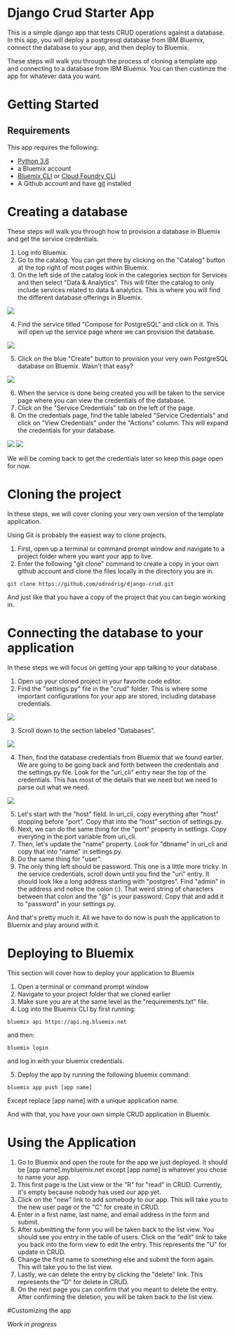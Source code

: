 # Django Crud Starter App
This is a simple django app that tests CRUD operations against a database. In this app, you will deploy a postgresql database from IBM Bluemix, connect the database to your app, and then deploy to Bluemix.

These steps will walk you through the process of cloning a template app and connecting to a database from IBM Bluemix. You can then custimze the app for whatever data you want.

# Getting Started


## Requirements
This app requires the following:
* [Python 3.6](https://www.python.org/downloads/)
* a Bluemix account
* [Bluemix CLI](https://console.bluemix.net/docs/starters/install_cli.html) or [Cloud Foundry CLI](https://github.com/cloudfoundry/cli#getting-started)
* A Github account and have [git](https://git-scm.com/downloads) installed


# Creating a database
These steps will walk you through how to provision a database in Bluemix and get the service credentials. 

1. Log into Bluemix.
2. Go to the catalog. You can get there by clicking on the "Catalog" button at the top right of most pages within Bluemix.
3. On the left side of the catalog look in the categories section for Services and then select "Data & Analytics". This will filter the catalog to only include services related to data & analytics. This is where you will find the different database offerings in Bluemix.

<img src="images/dataAnalytics.PNG">

4. Find the service titled "Compose for PostgreSQL" and click on it. This will open up the service page where we can provision the database. 

<img src="images/catalog.PNG">

5. Click on the blue "Create" button to provision your very own PostgreSQL database on Bluemix. Wasn't that easy?

<img src="images/create.PNG">

6. When the service is done being created you will be taken to the service page where you can view the credentials of the database.
7. Click on the "Service Credentials" tab on the left of the page. 
8. On the credentials page, find the table labeled "Service Credentials" and click on "View Credentials" under the "Actions" column. This will expand the credentials for your database. 

<img src="images/credentialTable.PNG">


<img src="images/creds.PNG">

We will be coming back to get the credentials later so keep this page open for now. 

# Cloning the project
In these steps, we will cover cloning your very own version of the template application.

Using Git is probably the easiest way to clone projects. 

1. First, open up a terminal or command prompt window and navigate to a project folder where you want your app to live. 
2. Enter the following "git clone" command to create a copy in your own github account and clone the files locally in the directory you are in.

  `git clone https://github.com/odrodrig/django-crud.git`
  
  And just like that you have a copy of the project that you can begin working in.

# Connecting the database to your application
In these steps we will focus on getting your app talking to your database.

1. Open up your cloned project in your favorite code editor.
2. Find the "settings.py" file in the "crud" folder. This is where some important configurations for your app are stored, including database credentials.

<img src="images/settingspy.PNG">

3. Scroll down to the section labeled "Databases". 

<img src="images/dbSettingsBefore.PNG">

4. Then, find the database credentials from Bluemix that we found earlier. We are going to be going back and forth between the credentials and the settings.py file. Look for the "uri_cli" entry near the top of the credentials. This has most of the details that we need but we need to parse out what we need.

<img src="images/uri_cli.PNG">

5. Let's start with the "host" field. In uri_cli, copy everything after "host" stopping before "port". Copy that into the "host" section of settings.py.
6. Next, we can do the same thing for the "port" property in settings. Copy everyting in the port variable from uri_cli.
7. Then, let's update the "name" property. Look for "dbname" in uri_cli and copy that into "name" in settings.py.
8. Do the same thing for "user".
9. The only thing left should be password. This one is a little more tricky. In the service credentials, scroll down until you find the "uri" entry. It should look like a long address starting with "postgres". Find "admin" in the address and notice the colon (:). That weird string of characters between that colon and the "@" is your password. Copy that and add it to "password" in your settings.py.

And that's pretty much it. All we have to do now is push the application to Bluemix and play around with it.

# Deploying to Bluemix
This section will cover how to deploy your application to Bluemix
1. Open a terminal or command prompt window
2. Navigate to your project folder that we cloned earlier
3. Make sure you are at the same level as the "requirements.txt" file. 
4. Log into the Bluemix CLI by first running:

  `bluemix api https://api.ng.bluemix.net`
  
  and then:
  
  `bluemix login`
  
  and log in with your bluemix credentials.
  
5. Deploy the app by running the following bluemix command:

  `bluemix app push [app name]`
  
  Except replace [app name] with a unique application name.
  
And with that, you have your own simple CRUD application in Bluemix.

# Using the Application

1. Go to Bluemix and open the route for the app we just deployed. It should be [app name].mybluemix.net except [app name] is whatever you chose to name your app.
2. This first page is the List view or the "R" for "read" in CRUD. Currently, it's empty because nobody has used our app yet. 
3. Click on the "new" link to add somebody to our app. This will take you to the new user page or the "C" for create in CRUD.
4. Enter in a first name, last name, and email address in the form and submit. 
5. After submitting the form you will be taken back to the list view. You should see you entry in the table of users. Click on the "edit" link to take you back into the form view to edit the entry. This represents the "U" for update in CRUD.
6. Change the first name to something else and submit the form again. This will take you to the list view.
7. Lastly, we can delete the entry by clicking the "delete" link. This represents the "D" for delete in CRUD. 
8. On the next page you can confirm that you meant to delete the entry. After confirming the deletion, you will be taken back to the list view. 

#Customizing the app

*Work in progress*

